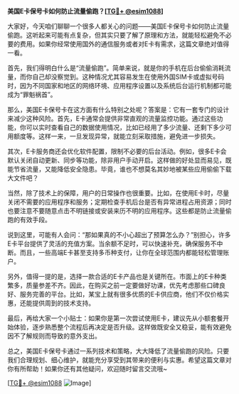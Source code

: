 **美国E卡保号卡如何防止流量偷跑？[[TG💪+ @esim1088](https://t.me/s/esim1088)]**

大家好，今天咱们聊聊一个很多人都关心的问题——美国E卡保号卡如何防止流量偷跑。这听起来可能有点复杂，但其实只要了解了原理和方法，就能轻松避免不必要的费用。如果你经常使用国外的通信服务或者对E卡有需求，这篇文章绝对值得一看。

首先，我们得明白什么是“流量偷跑”。简单来说，就是你的手机在后台偷偷消耗流量，而你自己却没察觉到。这种情况尤其容易发生在使用外国SIM卡或虚拟号码时，因为不同国家和地区的网络环境、应用程序设置以及系统后台运行机制都可能成为“罪魁祸首”。

那么，美国E卡保号卡在这方面有什么特别之处呢？答案是：它有一套专门的设计来减少这种风险。首先，E卡通常会提供非常直观的流量监控功能。通过这些功能，你可以实时查看自己的数据使用情况，比如已经用了多少流量、还剩下多少可用额度等。这样一来，一旦发现异常，就能立刻采取措施，避免进一步损失。

其次，E卡服务商还会优化软件配置，限制不必要的后台活动。例如，很多E卡会默认关闭自动更新、同步等功能，除非用户手动开启。这样做的好处显而易见，既能节省流量，又能降低安全隐患。毕竟，谁也不想莫名其妙地被某些应用偷偷下载大文件吧？

当然，除了技术上的保障，用户的日常操作也很重要。比如，在使用E卡时，尽量关闭不需要的应用程序和服务；定期检查手机后台是否有异常进程占用资源；同时也要注意不要随意点击不明链接或安装来历不明的应用程序。这些都是防止流量偷跑的有效手段。

说到这里，可能有人会问：“那如果真的不小心超出了预算怎么办？”别担心，许多E卡平台提供了灵活的充值方案。当余额不足时，可以快速补充，确保服务不中断。而且，一些高端E卡甚至支持多币种支付，让你在全球范围内都能轻松管理账户。

另外，值得一提的是，选择一款合适的E卡产品也是关键所在。市面上的E卡种类繁多，质量参差不齐。因此，在购买之前一定要做好功课，优先考虑那些口碑良好、服务完善的平台。比如，某宝上就有很多优质的E卡供应商，他们不仅价格实惠，还能提供周到的技术支持。

最后，再给大家一个小贴士：如果你是第一次尝试使用E卡，建议先从小额套餐开始体验，逐步熟悉整个流程后再决定是否升级。这样做既安全又稳妥，能有效避免因不了解规则而导致的意外支出。

总之，美国E卡保号卡通过一系列技术和策略，大大降低了流量偷跑的风险。只要我们合理规划、细心维护，就能充分享受到其带来的便利与实惠。希望这篇文章对你有所帮助！如果你还有其他疑问，欢迎随时留言交流哦~

[[TG💪+ @esim1088](https://t.me/s/esim1088) ![Image](https://i.postimg.cc/4NQfJmqS/Snipaste-2025-05-13-00-14-12.png)]